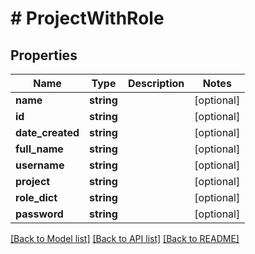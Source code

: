 # # ProjectWithRole

## Properties

Name | Type | Description | Notes
------------ | ------------- | ------------- | -------------
**name** | **string** |  | [optional] 
**id** | **string** |  | [optional] 
**date_created** | **string** |  | [optional] 
**full_name** | **string** |  | [optional] 
**username** | **string** |  | [optional] 
**project** | **string** |  | [optional] 
**role_dict** | **string** |  | [optional] 
**password** | **string** |  | [optional] 

[[Back to Model list]](../../README.md#documentation-for-models) [[Back to API list]](../../README.md#documentation-for-api-endpoints) [[Back to README]](../../README.md)



